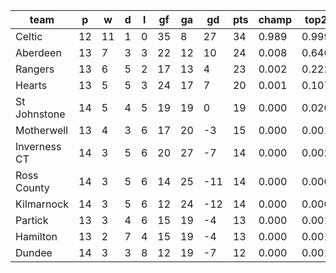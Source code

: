 |     team     | p  | w  | d | l | gf | ga | gd  | pts | champ | top2  | top3  | top4  |  5-7  | bot4  | bot3  | bot2  |
|--------------|----|----|---|---|----|----|-----|-----|-------|-------|-------|-------|-------|-------|-------|-------|
| Celtic       | 12 | 11 | 1 | 0 | 35 |  8 |  27 |  34 | 0.989 | 0.999 | 1.000 | 1.000 | 0.000 | 0.000 | 0.000 | 0.000|
| Aberdeen     | 13 |  7 | 3 | 3 | 22 | 12 |  10 |  24 | 0.008 | 0.646 | 0.884 | 0.967 | 0.032 | 0.000 | 0.000 | 0.000|
| Rangers      | 13 |  6 | 5 | 2 | 17 | 13 |   4 |  23 | 0.002 | 0.222 | 0.597 | 0.833 | 0.154 | 0.004 | 0.001 | 0.001|
| Hearts       | 13 |  5 | 5 | 3 | 24 | 17 |   7 |  20 | 0.001 | 0.107 | 0.367 | 0.682 | 0.279 | 0.020 | 0.010 | 0.003|
| St Johnstone | 14 |  5 | 4 | 5 | 19 | 19 |   0 |  19 | 0.000 | 0.020 | 0.100 | 0.282 | 0.545 | 0.099 | 0.052 | 0.024|
| Motherwell   | 13 |  4 | 3 | 6 | 17 | 20 |  -3 |  15 | 0.000 | 0.001 | 0.007 | 0.028 | 0.252 | 0.593 | 0.452 | 0.295|
| Inverness CT | 14 |  3 | 5 | 6 | 20 | 27 |  -7 |  14 | 0.000 | 0.002 | 0.020 | 0.082 | 0.451 | 0.335 | 0.220 | 0.126|
| Ross County  | 14 |  3 | 5 | 6 | 14 | 25 | -11 |  14 | 0.000 | 0.000 | 0.003 | 0.017 | 0.214 | 0.650 | 0.514 | 0.358|
| Kilmarnock   | 14 |  3 | 5 | 6 | 12 | 24 | -12 |  14 | 0.000 | 0.000 | 0.002 | 0.010 | 0.165 | 0.716 | 0.583 | 0.432|
| Partick      | 13 |  3 | 4 | 6 | 15 | 19 |  -4 |  13 | 0.000 | 0.001 | 0.010 | 0.045 | 0.353 | 0.457 | 0.327 | 0.206|
| Hamilton     | 13 |  2 | 7 | 4 | 15 | 19 |  -4 |  13 | 0.000 | 0.001 | 0.006 | 0.025 | 0.272 | 0.569 | 0.425 | 0.286|
| Dundee       | 14 |  3 | 3 | 8 | 12 | 19 |  -7 |  12 | 0.000 | 0.001 | 0.005 | 0.029 | 0.282 | 0.557 | 0.415 | 0.268|
